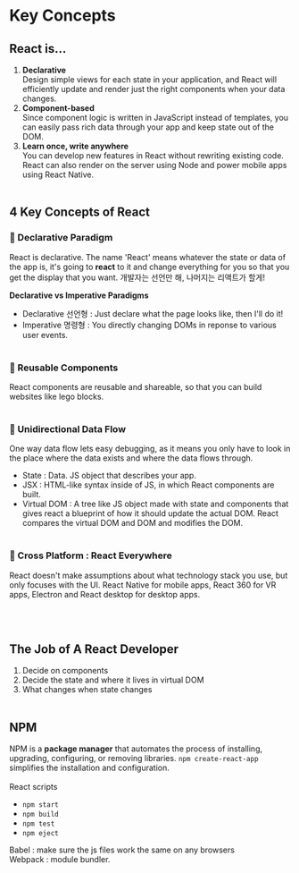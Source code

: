 # Key Concepts

## React is...
1. **Declarative**  
  Design simple views for each state in your application, and React will efficiently update and render just the right components when your data changes.
1. **Component-based**  
  Since component logic is written in JavaScript instead of templates, you can easily pass rich data through your app and keep state out of the DOM.
1. **Learn once, write anywhere**  
  You can develop new features in React without rewriting existing code. React can also render on the server using Node and power mobile apps using React Native.
<br/><br/>

## 4 Key Concepts of React
### 🔵 Declarative Paradigm
React is declarative. The name 'React' means whatever the state or data of the app is, it's going to **react** to it and change everything for you so that you get the display that you want. 개발자는 선언만 해, 나머지는 리액트가 할게!

**Declarative vs Imperative Paradigms**
* Declarative 선언형 : Just declare what the page looks like, then I'll do it!
* Imperative 명령형 : You directly changing DOMs in reponse to various user events.
<br/><br/>

### 🔵 Reusable Components
React components are reusable and shareable, so that you can build websites like lego blocks.
<br/><br/>

### 🔵 Unidirectional Data Flow
One way data flow lets easy debugging, as it means you only have to look in the place where the data exists and where the data flows through.
* State : Data. JS object that describes your app.
* JSX : HTML-like syntax inside of JS, in which React components are built.
* Virtual DOM : A tree like JS object made with state and components that gives react a blueprint of how it should update the actual DOM. React compares the virtual DOM and DOM and modifies the DOM.
<br/><br/>

### 🔵 Cross Platform : React Everywhere
React doesn't make assumptions about what technology stack you use, but only focuses with the UI. React Native for mobile apps, React 360 for VR apps, Electron and React desktop for desktop apps.

<br/><br/>

## The Job of A React Developer
1. Decide on components
2. Decide the state and where it lives in virtual DOM
3. What changes when state changes
<br/><br/>

## NPM
NPM is a **package manager** that automates the process of installing, upgrading, configuring, or removing libraries. `npm create-react-app` simplifies the installation and configuration.  
<br/>
React scripts
* `npm start`
* `npm build`
* `npm test`
* `npm eject`

Babel : make sure the js files work the same on any browsers  
Webpack : module bundler. 
 
